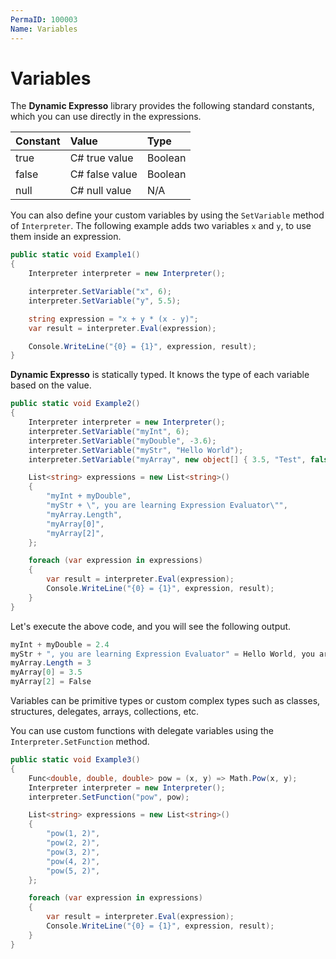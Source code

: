 ```yaml
---
PermaID: 100003
Name: Variables
---
```


# Variables

The **Dynamic Expresso** library provides the following standard constants, which you can use directly in the expressions.

| Constant         | Value                | Type            |
| :----------------| :--------------------| :---------------|
| true             | C# true value        | Boolean         |
| false            | C# false value       | Boolean         |
| null             | C# null value        | N/A             |

You can also define your custom variables by using the `SetVariable` method of `Interpreter`. The following example adds two variables `x` and `y`, to use them inside an expression.

```csharp
public static void Example1()
{
    Interpreter interpreter = new Interpreter();

    interpreter.SetVariable("x", 6);
    interpreter.SetVariable("y", 5.5);

    string expression = "x + y * (x - y)";
    var result = interpreter.Eval(expression);

    Console.WriteLine("{0} = {1}", expression, result);
}
```

**Dynamic Expresso** is statically typed. It knows the type of each variable based on the value. 

```csharp
public static void Example2()
{
    Interpreter interpreter = new Interpreter();
    interpreter.SetVariable("myInt", 6);
    interpreter.SetVariable("myDouble", -3.6);
    interpreter.SetVariable("myStr", "Hello World");
    interpreter.SetVariable("myArray", new object[] { 3.5, "Test", false });

    List<string> expressions = new List<string>()
    {
        "myInt + myDouble",
        "myStr + \", you are learning Expression Evaluator\"",
        "myArray.Length",
        "myArray[0]",
        "myArray[2]",
    };

    foreach (var expression in expressions)
    {
        var result = interpreter.Eval(expression);
        Console.WriteLine("{0} = {1}", expression, result);
    }
}
```

Let's execute the above code, and you will see the following output.

```csharp
myInt + myDouble = 2.4
myStr + ", you are learning Expression Evaluator" = Hello World, you are learning Expression Evaluator
myArray.Length = 3
myArray[0] = 3.5
myArray[2] = False
```

Variables can be primitive types or custom complex types such as classes, structures, delegates, arrays, collections, etc.

You can use custom functions with delegate variables using the `Interpreter.SetFunction` method.

```csharp
public static void Example3()
{
    Func<double, double, double> pow = (x, y) => Math.Pow(x, y);
    Interpreter interpreter = new Interpreter();
    interpreter.SetFunction("pow", pow);

    List<string> expressions = new List<string>()
    {
        "pow(1, 2)",
        "pow(2, 2)",
        "pow(3, 2)",
        "pow(4, 2)",
        "pow(5, 2)",
    };

    foreach (var expression in expressions)
    {
        var result = interpreter.Eval(expression);
        Console.WriteLine("{0} = {1}", expression, result);
    }
}
```
